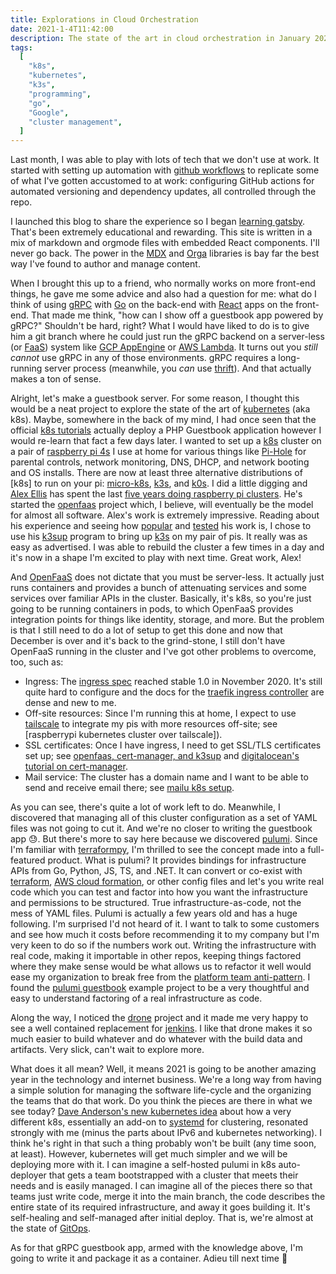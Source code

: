 ```yaml
---
title: Explorations in Cloud Orchestration
date: 2021-1-4T11:42:00
description: The state of the art in cloud orchestration in January 2021 with Pulumi, k3s, gRPC, tailscale, and more.
tags:
  [
    "k8s",
    "kubernetes",
    "k3s",
    "programming",
    "go",
    "Google",
    "cluster management",
  ]
---
```


[github workflows]: https://docs.github.com/en/free-pro-team@latest/actions/reference/workflow-syntax-for-github-actions
[react]: https://reactjs.org/
[dave anderson's new kubernetes idea]: https://blog.dave.tf/post/new-kubernetes/
[pulumi guestbook]: https://github.com/pulumi/examples/tree/master/kubernetes-go-guestbook
[jrscott's k3s on raspberrypi]: https://medium.com/coming-about/10-minutes-to-k3s-on-raspberry-pis-efe3daf2a33d
[ingress spec]: https://kubernetes.io/docs/reference/generated/kubernetes-api/v1.20/#ingressspec-v1-networking-k8s-io
[k3s]: https://k3s.io/
[tailscale]: https://tailscale.com/
[tailscale acls]: https://tailscale.com/kb/1018/acls
[ice (rfc 8445)]: https://tools.ietf.org/html/rfc8445
[how nat traversal works]: https://tailscale.com/blog/how-nat-traversal-works/
[tailscale dog cam]: https://tailscale.com/kb/1076/dogcam
[mdx]: https://mdxjs.com/
[oxide]: https://oxide.computer/
[securing the boot process]: https://cacm.acm.org/magazines/2020/3/243026-securing-the-boot-process/fulltext
[raspberrypi kubernetes cluser over tailscale]: https://nativecloud.dev/scale-out-your-raspberry-pi-k3s-cluster-to-the-cloud/
[ec2 terraform for hybrid cloud]: https://github.com/voigt/pinetes/tree/master/terraform
[tailscale home server]: https://mrkaran.dev/posts/home-server-updates/
[openfaas, cert-manager, and k3sup]: https://blog.alexellis.io/tls-the-easy-way-with-openfaas-and-k3sup/
[traefik ingress controller]: https://doc.traefik.io/traefik/v1.7/configuration/backends/kubernetes/
[mailu k8s setup]: https://mailu.io/1.7/kubernetes/mailu/index.html
[digitalocean's tutorial on cert-manager]: https://www.digitalocean.com/community/tutorials/how-to-set-up-an-nginx-ingress-with-cert-manager-on-digitalocean-kubernetes
[kuard]: https://github.com/kubernetes-up-and-running/kuard
[orga]: https://orga.js.org/
[grpc]: https://grpc.io/
[go]: https://go.dev/
[thrift]: https://thrift.apache.org/
[openapi]: https://openapis.org/
[k8s tutorials]: https://kubernetes.io/docs/tutorials/
[faas]: https://en.wikipedia.org/wiki/Function_as_a_service
[openfaas]: https://www.openfaas.com/
[gcp appengine]: https://cloud.google.com/appengine
[aws lambda]: https://aws.amazon.com/lambda/
[kubernetes]: https://kubernetes.io/

Last month, I was able to play with lots of tech that we don't use at work. It
started with setting up automation with [github workflows] to replicate some of
what I've gotten accustomed to at work: configuring GitHub actions for automated
versioning and dependency updates, all controlled through the repo.

I launched this blog to share the experience so I began [learning
gatsby](/b/learning-gatsby). That's been extremely educational and rewarding.
This site is written in a mix of markdown and orgmode files with embedded React
components. I'll never go back. The power in the [MDX] and [Orga] libraries is
bay far the best way I've found to author and manage content.

When I brought this up to a friend, who normally works on more front-end things,
he gave me some advice and also had a question for me: what do I think of using
[gRPC] with [Go] on the back-end with [React] apps on the front-end. That made
me think, "how can I show off a guestbook app powered by gRPC?" Shouldn't be
hard, right? What I would have liked to do is to give him a git branch where he
could just run the gRPC backend on a server-less (or [FaaS]) system like [GCP
AppEngine] or [AWS Lambda]. It turns out you _still cannot_ use gRPC in any of
those environments. gRPC requires a long-running server process (meanwhile, you
_can_ use [thrift]). And that actually makes a ton of sense.

[pi-hole]: https://pi-hole.net/
[five years doing raspberry pi clusters]: https://www.raspberrypi.org/blog/five-years-of-raspberry-pi-clusters/
[micro-k8s]: https://microk8s.io/
[k0s]: https://k0sproject.io/
[alex ellis]: https://www.alexellis.io/
[openfaas architecture]: https://docs.openfaas.com/openfaas-cloud/architecture/
[k3sup]: https://github.com/alexellis/k3sup

Alright, let's make a guestbook server. For some reason, I thought this would be
a neat project to explore the state of the art of [kubernetes] (aka k8s). Maybe,
somewhere in the back of my mind, I had once seen that the official [k8s
tutorials] actually deploy a PHP Guestbook application however I would re-learn
that fact a few days later. I wanted to set up a [k8s][kubernetes] cluster on a
pair of [raspberry pi
4s](https://www.raspberrypi.org/products/raspberry-pi-4-model-b/) I use at home
for various things like [Pi-Hole] for parental controls, network monitoring,
DNS, DHCP, and network booting and OS installs. There are now at least three
alternative distributions of [k8s] to run on your pi: [micro-k8s], [k3s], and
[k0s]. I did a little digging and [Alex Ellis] has spent the last [five years
doing raspberry pi clusters]. He's started the [openfaas] project which, I
believe, will eventually be the model for almost all software. Alex's work is
extremely impressive. Reading about his experience and seeing how
[popular][jrscott's k3s on raspberrypi] and [tested][openfaas, cert-manager, and k3sup] his work is, I chose to use his [k3sup] program to bring up [k3s] on my
pair of pis. It really was as easy as advertised. I was able to rebuild the
cluster a few times in a day and it's now in a shape I'm excited to play with
next time. Great work, Alex!

And [OpenFaaS] does not dictate that you must be server-less. It actually just
runs containers and provides a bunch of attenuating services and some services
over familiar APIs in the cluster. Basically, it's k8s, so you're just going to
be running containers in pods, to which OpenFaaS provides integration points for
things like identity, storage, and more. But the problem is that I still need to
do a lot of setup to get this done and now that December is over and it's back
to the grind-stone, I still don't have OpenFaaS running in the cluster and I've
got other problems to overcome, too, such as:

- Ingress: The [ingress spec] reached stable 1.0 in November 2020. It's still
  quite hard to configure and the docs for the [traefik ingress controller] are
  dense and new to me.
- Off-site resources: Since I'm running this at home, I expect to use [tailscale] to
  integrate my pis with more resources off-site; see [raspberrypi kubernetes
  cluster over tailscale]).
- SSL certificates: Once I have ingress, I need to get SSL/TLS certificates set up;
  see [openfaas, cert-manager, and k3sup] and [digitalocean's tutorial on cert-manager].
- Mail service: The cluster has a domain name and I want to be able to send and
  receive email there; see [mailu k8s setup].

[terraformpy]: https://github.com/NerdWalletOSS/terraformpy
[pulumi]: https://pulumi.com/
[platform team anti-pattern]: https://acloudguru.com/blog/engineering/why-central-cloud-teams-fail-and-how-to-save-yours
[terraform]: https://terraform.io/
[aws cloud formation]: https://aws.amazon.com/cloudformation/

As you can see, there's quite a lot of work left to do. Meanwhile, I discovered
that managing all of this cluster configuration as a set of YAML files was not
going to cut it. And we're no closer to writing the guestbook app 😓. But
there's more to say here because we discovered [pulumi]. Since I'm familiar with
[terraformpy], I'm thrilled to see the concept made into a full-featured
product. What is pulumi? It provides bindings for infrastructure APIs from Go,
Python, JS, TS, and .NET. It can convert or co-exist with [terraform], [AWS
cloud formation], or other config files and let's you write real code which you
can test and factor into how you want the infrastructure and permissions to be
structured. True infrastructure-as-code, not the mess of YAML files. Pulumi is
actually a few years old and has a huge following. I'm surprised I'd not heard
of it. I want to talk to some customers and see how much it costs before
recommending it to my company but I'm very keen to do so if the numbers work
out. Writing the infrastructure with real code, making it importable in other
repos, keeping things factored where they make sense would be what allows us to
refactor it well would ease my organization to break free from the [platform
team anti-pattern]. I found the [pulumi guestbook] example project to be a very
thoughtful and easy to understand factoring of a real infrastructure as code.

[drone]: https://drone.io/
[jenkins]: https://jenkins.io/

Along the way, I noticed the [drone] project and it made me very happy to see a
well contained replacement for [jenkins]. I like that drone makes it so much
easier to build whatever and do whatever with the build data and artifacts. Very
slick, can't wait to explore more.

[gitops]: https://www.gitops.tech/#:~:text=GitOps%20is%20a%20way%20of,Git%20and%20Continuous%20Deployment%20tools.
[systemd]: https://www.freedesktop.org/wiki/Software/systemd/

What does it all mean? Well, it means 2021 is going to be another amazing year
in the technology and internet business. We're a long way from having a simple
solution for managing the software life-cycle and the organizing the teams that
do that work. Do you think the pieces are there in what we see today? [Dave
Anderson's new kubernetes idea] about how a very different k8s, essentially an
add-on to [systemd] for clustering, resonated strongly with me (minus the parts
about IPv6 and kubernetes networking). I think he's right in that such a thing
probably won't be built (any time soon, at least). However, kubernetes will get
much simpler and we will be deploying more with it. I can imagine a self-hosted
pulumi in k8s auto-deployer that gets a team bootstrapped with a cluster that
meets their needs and is easily managed. I can imagine all of the pieces there
so that teams just write code, merge it into the main branch, the code describes
the entire state of its required infrastructure, and away it goes building it.
It's self-healing and self-managed after initial deploy. That is, we're almost
at the state of [GitOps].

As for that gRPC guestbook app, armed with the knowledge above, I'm going to
write it and package it as a container. Adieu till next time 👋
